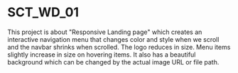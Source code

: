 # SCT_WD_01
This project is about "Responsive Landing page" which creates an interactive navigation menu that changes color and style when we scroll and the navbar shrinks when scrolled. The logo reduces in size. Menu items slightly increase in size on hovering items. It also has a beautiful background which can be changed by the actual image URL or file path.
